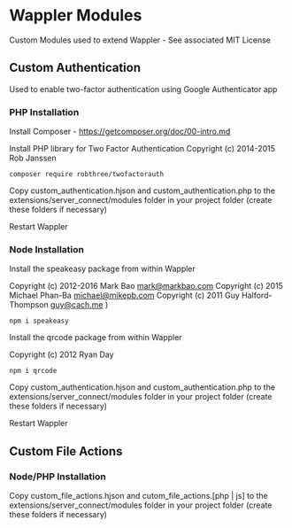 # Wappler Modules
Custom Modules used to extend Wappler - See associated MIT License

## Custom Authentication
Used to enable two-factor authentication using Google Authenticator app

### PHP Installation
Install Composer - https://getcomposer.org/doc/00-intro.md

Install PHP library for Two Factor Authentication
Copyright (c) 2014-2015 Rob Janssen

    composer require robthree/twofactorauth

Copy custom_authentication.hjson and custom_authentication.php to the extensions/server_connect/modules folder in your project folder (create these folders if necessary)

Restart Wappler

### Node Installation

Install the speakeasy package from within Wappler

Copyright (c) 2012-2016 Mark Bao <mark@markbao.com> Copyright (c) 2015 Michael Phan-Ba <michael@mikepb.com> Copyright (c) 2011 Guy Halford-Thompson <guy@cach.me> )
    
    npm i speakeasy

Install the qrcode package from within Wappler

Copyright (c) 2012 Ryan Day

    npm i qrcode

Copy custom_authentication.hjson and custom_authentication.php to the extensions/server_connect/modules folder in your project folder (create these folders if necessary)

Restart Wappler

## Custom File Actions

### Node/PHP Installation
Copy custom_file_actions.hjson and cutom_file_actions.[php | js] to the extensions/server_connect/modules folder in your project folder (create these folders if necessary)
